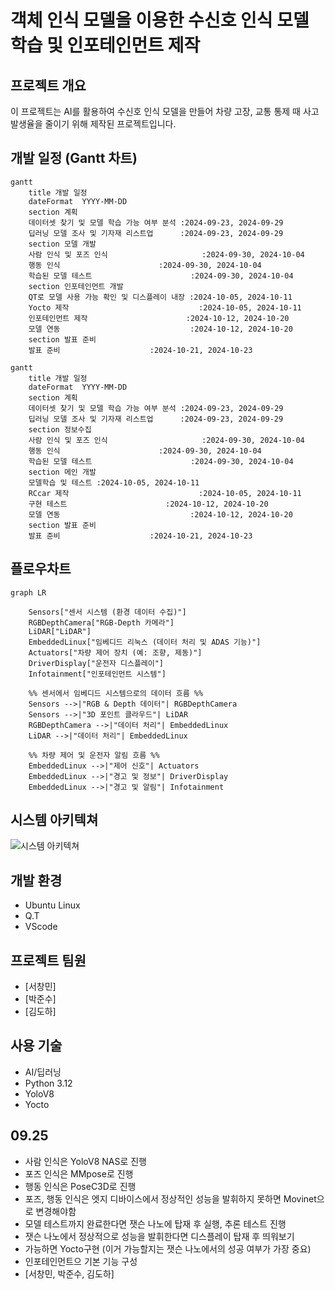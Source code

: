# 객체 인식 모델을 이용한 수신호 인식 모델 학습 및 인포테인먼트 제작

## 프로젝트 개요
이 프로젝트는 AI를 활용하여 수신호 인식 모델을 만들어 차량 고장, 교통 통제 때 사고 발생율을 줄이기 위해 제작된 프로젝트입니다.

## 개발 일정 (Gantt 차트)

```mermaid
gantt
    title 개발 일정      
    dateFormat  YYYY-MM-DD 
    section 계획
    데이터셋 찾기 및 모델 학습 가능 여부 분석 :2024-09-23, 2024-09-29
    딥러닝 모델 조사 및 기자재 리스트업      :2024-09-23, 2024-09-29
    section 모델 개발
    사람 인식 및 포즈 인식                     :2024-09-30, 2024-10-04
    행동 인식                      :2024-09-30, 2024-10-04
    학습된 모델 테스트                      :2024-09-30, 2024-10-04
    section 인포테인먼트 개발
    QT로 모델 사용 가능 확인 및 디스플레이 내장 :2024-10-05, 2024-10-11
    Yocto 제작                             :2024-10-05, 2024-10-11
    인포테인먼트 제작                      :2024-10-12, 2024-10-20
    모델 연동                             :2024-10-12, 2024-10-20
    section 발표 준비
    발표 준비                    :2024-10-21, 2024-10-23

```

```mermaid
gantt
    title 개발 일정      
    dateFormat  YYYY-MM-DD 
    section 계획
    데이터셋 찾기 및 모델 학습 가능 여부 분석 :2024-09-23, 2024-09-29
    딥러닝 모델 조사 및 기자재 리스트업      :2024-09-23, 2024-09-29
    section 정보수집
    사람 인식 및 포즈 인식                     :2024-09-30, 2024-10-04
    행동 인식                      :2024-09-30, 2024-10-04
    학습된 모델 테스트                      :2024-09-30, 2024-10-04
    section 메인 개발
    모델학습 및 테스트 :2024-10-05, 2024-10-11
    RCcar 제작                             :2024-10-05, 2024-10-11
    구현 테스트                      :2024-10-12, 2024-10-20
    모델 연동                             :2024-10-12, 2024-10-20
    section 발표 준비
    발표 준비                    :2024-10-21, 2024-10-23

```

## 플로우차트

```mermaid
graph LR

    Sensors["센서 시스템 (환경 데이터 수집)"]
    RGBDepthCamera["RGB-Depth 카메라"]
    LiDAR["LiDAR"]
    EmbeddedLinux["임베디드 리눅스 (데이터 처리 및 ADAS 기능)"]
    Actuators["차량 제어 장치 (예: 조향, 제동)"]
    DriverDisplay["운전자 디스플레이"]
    Infotainment["인포테인먼트 시스템"]

    %% 센서에서 임베디드 시스템으로의 데이터 흐름 %%
    Sensors -->|"RGB & Depth 데이터"| RGBDepthCamera
    Sensors -->|"3D 포인트 클라우드"| LiDAR
    RGBDepthCamera -->|"데이터 처리"| EmbeddedLinux
    LiDAR -->|"데이터 처리"| EmbeddedLinux

    %% 차량 제어 및 운전자 알림 흐름 %%
    EmbeddedLinux -->|"제어 신호"| Actuators
    EmbeddedLinux -->|"경고 및 정보"| DriverDisplay
    EmbeddedLinux -->|"경고 및 알림"| Infotainment
```

## 시스템 아키텍쳐
![시스템 아키텍쳐](https://github.com/user-attachments/assets/bb0c5107-da1c-4e72-b627-c48ee48aabff)


## 개발 환경
- Ubuntu Linux
- Q.T
- VScode


## 프로젝트 팀원
- [서창민]
- [박준수]
- [김도하]

## 사용 기술
- AI/딥러닝
- Python 3.12
- YoloV8
- Yocto

## 09.25
- 사람 인식은 YoloV8 NAS로 진행
- 포즈 인식은 MMpose로 진행
- 행동 인식은 PoseC3D로 진행
- 포즈, 행동 인식은 엣지 디바이스에서 정상적인 성능을 발휘하지 못하면 Movinet으로 변경해야함
- 모델 테스트까지 완료한다면 잿슨 나노에 탑재 후 실행, 추론 테스트 진행
- 잿슨 나노에서 정상적으로 성능을 발휘한다면 디스플레이 탑재 후 띄워보기
- 가능하면 Yocto구현 (이거 가능할지는 잿슨 나노에서의 성공 여부가 가장 중요)
- 인포테인먼트으 기본 기능 구성
- [서창민, 박준수, 김도하]
